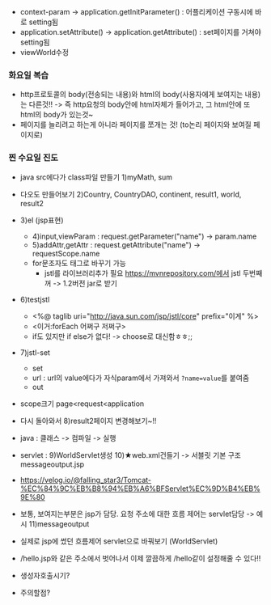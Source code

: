 - context-param -> application.getInitParameter() : 어플리케이션 구동시에 바로 setting됨
- application.setAttribute() -> application.getAttribute() : set페이지를 거쳐야 setting됨
- viewWorld수정

### 화요일 복습
- http프로토콜의 body(전송되는 내용)와 html의 body(사용자에게 보여지는 내용)는 다른것!!
  -> 즉 http요청의 body안에 html자체가 들어가고, 그 html안에 또 html의 body가 있는것~
- 페이지를 늘리려고 하는게 아니라 페이지를 쪼개는 것! (to논리 페이지와 보여질 페이지로)

### 찐 수요일 진도
- java src에다가 class파일 만들기 1)myMath, sum
- 다오도 만들어보기 2)Country, CountryDAO, continent, result1, world, result2
- 3)el (jsp표현)
  - 4)input,viewParam : request.getParameter("name") -> param.name
  - 5)addAttr,getAttr : request.getAttribute("name") -> requestScope.name
  - for문조자도 태그로 바꾸기 가능
    - jstl를 라이브러리추가 필요 https://mvnrepository.com/에서 jstl 두번째꺼 -> 1.2버전 jar로 받기
- 6)testjstl
  - <%@ taglib uri="http://java.sun.com/jsp/jstl/core" prefix="이게" %>
  - <이거:forEach 어쩌구 저쩌구>
  - if도 있지만 if else가 없다! -> choose로 대신함ㅎㅎ;;
- 7)jstl-set
  - set
  - url : url의 value에다가 자식param에서 가져와서 `?name=value`를 붙여줌
  - out
- scope크기 page<request<application
- 다시 돌아와서 8)result2페이지 변경해보기~!!

- java : 클래스 -> 컴파일 -> 실행
- servlet : 9)WorldServlet생성 10)★web.xml건들기 -> 서블릿 기본 구조 messageoutput.jsp
- https://velog.io/@falling_star3/Tomcat-%EC%84%9C%EB%B8%94%EB%A6%BFServlet%EC%9D%B4%EB%9E%80
- 보통, 보여지는부분은 jsp가 담당. 요청 주소에 대한 흐름 제어는 servlet담당 -> 예시 11)messageoutput

- 실제로 jsp에 썼던 흐름제어 servlet으로 바꿔보기 (WorldServlet) 

- /hello.jsp와 같은 주소에서 벗어나서 이제 깔끔하게 /hello같이 설정해줄 수 있다!!

- 생성자호출시기? 
- 주의할점?